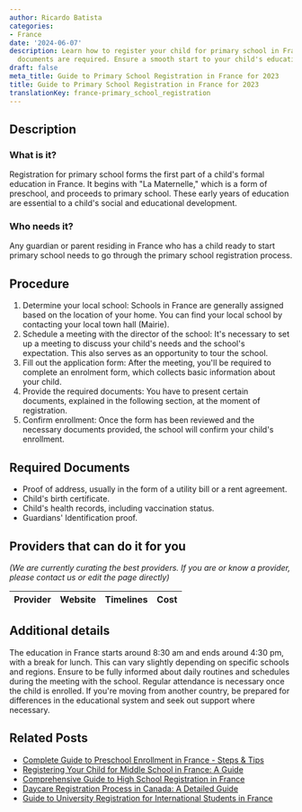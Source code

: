 ```yaml
---
author: Ricardo Batista
categories:
- France
date: '2024-06-07'
description: Learn how to register your child for primary school in France and what
  documents are required. Ensure a smooth start to your child's education journey.
draft: false
meta_title: Guide to Primary School Registration in France for 2023
title: Guide to Primary School Registration in France for 2023
translationKey: france-primary_school_registration
---
```


## Description
### What is it?
Registration for primary school forms the first part of a child's formal education in France. It begins with "La Maternelle," which is a form of preschool, and proceeds to primary school. These early years of education are essential to a child's social and educational development.

### Who needs it?
Any guardian or parent residing in France who has a child ready to start primary school needs to go through the primary school registration process.

## Procedure
1. Determine your local school: Schools in France are generally assigned based on the location of your home. You can find your local school by contacting your local town hall (Mairie).
2. Schedule a meeting with the director of the school: It's necessary to set up a meeting to discuss your child's needs and the school's expectation. This also serves as an opportunity to tour the school.
3. Fill out the application form: After the meeting, you'll be required to complete an enrolment form, which collects basic information about your child.
4. Provide the required documents: You have to present certain documents, explained in the following section, at the moment of registration.
5. Confirm enrollment: Once the form has been reviewed and the necessary documents provided, the school will confirm your child's enrollment.

## Required Documents
- Proof of address, usually in the form of a utility bill or a rent agreement.
- Child's birth certificate.
- Child's health records, including vaccination status.
- Guardians' Identification proof.

## Providers that can do it for you

_(We are currently curating the best providers. If you are or know a provider, please contact us or edit the page directly)_

| Provider        |     Website     |     Timelines    |       Cost      |
| :-------------: | :-------------: |  :-------------: | :-------------: |

## Additional details
The education in France starts around 8:30 am and ends around 4:30 pm, with a break for lunch. This can vary slightly depending on specific schools and regions. Ensure to be fully informed about daily routines and schedules during the meeting with the school. Regular attendance is necessary once the child is enrolled. If you're moving from another country, be prepared for differences in the educational system and seek out support where necessary.


## Related Posts

- [Complete Guide to Preschool Enrollment in France - Steps & Tips](https://tramitit.com/guides/france/preschool_registration/)
- [Registering Your Child for Middle School in France: A Guide](https://tramitit.com/guides/france/middle_school_registration/)
- [Comprehensive Guide to High School Registration in France](https://tramitit.com/guides/france/high_school_registration/)
- [Daycare Registration Process in Canada: A Detailed Guide](https://tramitit.com/guides/france/daycare_registration/)
- [Guide to University Registration for International Students in France](https://tramitit.com/guides/france/university_registration/)